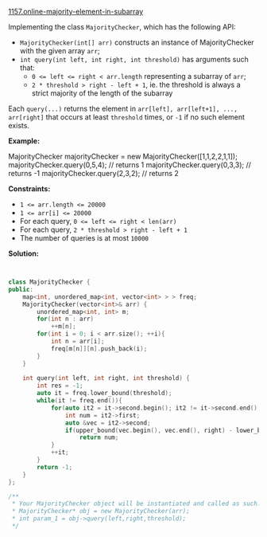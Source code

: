 [1157.online-majority-element-in-subarray](https://leetcode.com/problems/online-majority-element-in-subarray/)  

Implementing the class `MajorityChecker`, which has the following API:

*   `MajorityChecker(int[] arr)` constructs an instance of MajorityChecker with the given array `arr`;
*   `int query(int left, int right, int threshold)` has arguments such that:
    *   `0 <= left <= right < arr.length` representing a subarray of `arr`;
    *   `2 * threshold > right - left + 1`, ie. the threshold is always a strict majority of the length of the subarray

Each `query(...)` returns the element in `arr[left], arr[left+1], ..., arr[right]` that occurs at least `threshold` times, or `-1` if no such element exists.

**Example:**

MajorityChecker majorityChecker = new MajorityChecker(\[1,1,2,2,1,1\]);
majorityChecker.query(0,5,4); // returns 1
majorityChecker.query(0,3,3); // returns -1
majorityChecker.query(2,3,2); // returns 2

**Constraints:**

*   `1 <= arr.length <= 20000`
*   `1 <= arr[i] <= 20000`
*   For each query, `0 <= left <= right < len(arr)`
*   For each query, `2 * threshold > right - left + 1`
*   The number of queries is at most `10000`  



**Solution:**  

```cpp


class MajorityChecker {
public:
    map<int, unordered_map<int, vector<int> > > freq;
    MajorityChecker(vector<int>& arr) {
        unordered_map<int, int> m;
        for(int n : arr)
            ++m[n];
        for(int i = 0; i < arr.size(); ++i){
            int n = arr[i];
            freq[m[n]][n].push_back(i);
        }
    }
    
    int query(int left, int right, int threshold) {
        int res = -1;
        auto it = freq.lower_bound(threshold);
        while(it != freq.end()){
            for(auto it2 = it->second.begin(); it2 != it->second.end(); ++it2){
                int num = it2->first;
                auto &vec = it2->second;
                if(upper_bound(vec.begin(), vec.end(), right) - lower_bound(vec.begin(), vec.end(), left) >= threshold)
                    return num;
            }
            ++it;
        }
        return -1;
    }
};

/**
 * Your MajorityChecker object will be instantiated and called as such:
 * MajorityChecker* obj = new MajorityChecker(arr);
 * int param_1 = obj->query(left,right,threshold);
 */
```
      